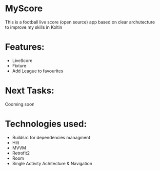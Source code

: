 # MyScore

This is a football live score (open source) app based on clear archutecture to improve my skills in Koltin

# Features:

* LiveScore
* Fixture
* Add League to favourites

# Next Tasks:

Cooming soon

# Technologies used:

* Buildsrc for dependencies managment
* Hilt
* MVVM
* Retrofit2
* Room
* Single Activity Achitecture & Navigation
